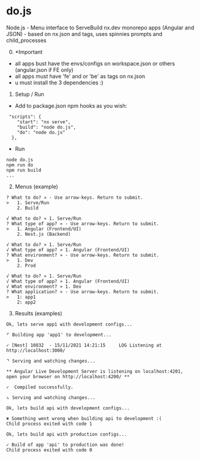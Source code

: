 # do.js
Node.js - Menu interface to ServeBuild nx.dev monorepo apps (Angular and JSON) - based on nx.json and tags, uses spinnies prompts and child_processes

0. *Important 

- all apps bust have the envs/configs on workspace.json or others  (angular.json if FE only)
- all apps must have 'fe' and or 'be' as tags on nx.json
- u must install the 3 dependencies :)

1. Setup / Run

- Add to package.json npm hooks as you wish:
```` 
 "scripts": {
    "start": "nx serve",
    "build": "node do.js",
    "do": "node do.js"
  },
```` 

- Run
```` 
node do.js
npm run do
npm run build
...
```` 

2. Menus (example)

```` 
? What to do? » - Use arrow-keys. Return to submit.
>   1. Serve/Run
    2. Build
```` 
```` 
√ What to do? » 1. Serve/Run
? What type of app? » - Use arrow-keys. Return to submit.
>   1. Angular (Frontend/UI)
    2. Nest.js (Backend)
```` 
```` 
√ What to do? » 1. Serve/Run
√ What type of app? » 1. Angular (Frontend/UI)
? What environment? » - Use arrow-keys. Return to submit.
>   1. Dev
    2. Prod
```` 
```` 
√ What to do? » 1. Serve/Run
√ What type of app? » 1. Angular (Frontend/UI)
√ What environment? » 1. Dev
? What application? » - Use arrow-keys. Return to submit.
>   1: app1
    2: app2
```` 

3. Results (examples)

```` 
Ok, lets serve app1 with development configs...

⠋ Building app 'app1' to development...
```` 
```` 
✓ [Nest] 10832  - 15/11/2021 14:21:15     LOG Listening at http://localhost:3000/

⠙ Serving and watching changes...
```` 
```` 
** Angular Live Development Server is listening on localhost:4201, open your browser on http://localhost:4200/ **    

✓  Compiled successfully.        

⠦ Serving and watching changes...
```` 
```` 
Ok, lets build api with development configs...

✖ Something went wrong when building api to development :(
Child process exited with code 1
```` 
```` 
Ok, lets build api with production configs...

✓ Build of app 'api' to production was done!
Child process exited with code 0
```` 
